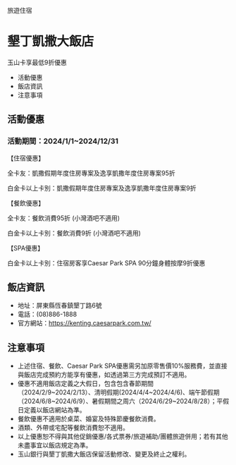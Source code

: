 旅遊住宿

# 墾丁凱撒大飯店  

玉山卡享最低9折優惠

  * 活動優惠
  * 飯店資訊
  * 注意事項

## 活動優惠

### 活動期間：2024/1/1~2024/12/31

【住宿優惠】

全卡友：凱撒假期年度住房專案及逸享凱撒年度住房專案95折

白金卡以上卡別：凱撒假期年度住房專案及逸享凱撒年度住房專案9折

  

【餐飲優惠】

全卡友：餐飲消費95折 (小灣酒吧不適用)

白金卡以上卡別：餐飲消費9折 (小灣酒吧不適用)

  

【SPA優惠】

白金卡以上卡別：住宿房客享Caesar Park SPA 90分鐘身體按摩9折優惠

  

## 飯店資訊

  * 地址：屏東縣恆春鎮墾丁路6號
  * 電話：(08)886-1888
  * 官方網站：https://kenting.caesarpark.com.tw/

## 注意事項

  * 上述住宿、餐飲、Caesar Park SPA優惠需另加原零售價10%服務費，並直接與飯店完成預約方能享有優惠，如透過第三方完成預訂不適用。
  * 優惠不適用飯店定義之大假日，包含包含春節期間（2024/2/9~2024/2/13）、清明假期(2024/4/4~2024/4/6)、端午節假期（2024/6/8~2024/6/9）、暑假期間之周六（2024/6/29~2024/8/28）；平假日定義以飯店網站為準。
  * 餐飲優惠不適用於桌菜、婚宴及特殊節慶餐飲消費。
  * 酒類、外帶或宅配等餐飲消費恕不適用。
  * 以上優惠恕不得與其他促銷優惠/各式票券/旅遊補助/團體旅遊併用；若有其他未盡事宜以飯店規定為準。
  * 玉山銀行與墾丁凱撒大飯店保留活動修改、變更及終止之權利。

